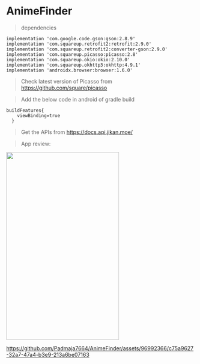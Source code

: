 # AnimeFinder

>dependencies  

    implementation 'com.google.code.gson:gson:2.8.9'
    implementation 'com.squareup.retrofit2:retrofit:2.9.0'
    implementation 'com.squareup.retrofit2:converter-gson:2.9.0'
    implementation 'com.squareup.picasso:picasso:2.8'
    implementation 'com.squareup.okio:okio:2.10.0'
    implementation 'com.squareup.okhttp3:okhttp:4.9.1'
    implementation 'androidx.browser:browser:1.6.0'  

>Check latest version of Picasso from https://github.com/square/picasso

>Add the below code in android of gradle build 

    buildFeatures{
        viewBinding=true
      }

>Get the APIs from https://docs.api.jikan.moe/

>App review:

<img src="https://github.com/Padmaja7664/AnimeFinder/assets/96992366/dacefae7-b716-42a7-92ec-8cd7526e7517" width="300" height="500">                               


https://github.com/Padmaja7664/AnimeFinder/assets/96992366/c75a9627-32a7-47a4-b3e9-213a6be07163






